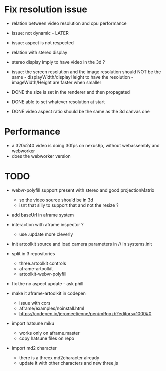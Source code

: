 # Fix resolution issue
- relation between video resolution and cpu performance

- issue: not dynamic - LATER
- issue: aspect is not respected
- relation with stereo display
- stereo display imply to have video in the 3d ?
- issue: the screen resolution and the image resolution should NOT be the same
        - displayWidth/displayHeight to have the resolution
        - imageWidth/Height are faster when smaller

- DONE the size is set in the renderer and then propagated
- DONE able to set whatever resolution at start
- DONE video aspect ratio should be the same as the 3d canvas one
  

# Performance
- a 320x240 video is doing 30fps on nexus6p, without webassembly and webworker
- does the webworker version 

# TODO
- webvr-polyfill support present with stereo and good projectionMatrix
  - so the video source should be in 3d
  - isnt that silly to support that and not the resize ?
- add baseUrl in aframe system
- interaction with aframe inspector ?
  - use .update more cleverly
- init artoolkit source and load camera parameters in // in systems.init
- split in 3 repositories
  - three.artoolkit controls
  - aframe-artoolkit
  - artoolkit-webvr-polyfill
- fix the no aspect update - ask phill
- make it aframe-artoolkit in codepen
  - issue with cors
  - aframe/examples/noinstall.html
  - https://codepen.io/jeromeetienne/pen/mRqqzb?editors=1000#0
  
- import hatsune miku
  - works only on aframe.master
  - copy hatsune files on repo
- import md2 character
  - there is a threex md2character already
  - update it with other characters and new three.js
